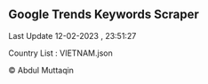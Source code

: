 

## Google Trends Keywords Scraper 
 
Last Update 12-02-2023 , 23:51:27

Country List :
VIETNAM.json



© Abdul Muttaqin 
